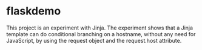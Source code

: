 # flaskdemo

This project is an experiment with Jinja. The experiment shows that a Jinja template can do conditional branching on a hostname, without any need for JavaScript, by using the request object and the request.host attribute.